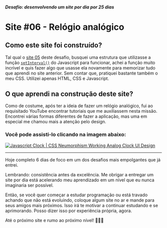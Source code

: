 ##### Desafio: desenvolvendo um site por dia por 25 dias

# Site #06 - Relógio analógico

## Como este site foi construído?

Tal qual o [site 05](https://github.com/RomuloHe4rt/90sites90days/tree/main/90sites-challenge/05-semaforo) deste desafio, busquei uma estrutura que utilizasse a função [`setInterval()`](https://developer.mozilla.org/en-US/docs/Web/API/WindowOrWorkerGlobalScope/setInterval) do Javascript para funcionar, achei a função muito incrível e quis fazer algo que usasse ela novamente para memorizar tudo que aprendi no site anterior. Sem contar que, pratiquei bastante também o meu CSS. Utilizei apenas HTML, CSS e Javascript.

## O que aprendi na construção deste site?

Como de costume, após ter a ideia de fazer um relógio analógico, fui ao requisitado YouTube encontrar tutoriais que me auxiliassem nesta missão. Encontrei várias formas diferentes de fazer a aplicação, mas uma em especial me chamou mais a atenção pelo design.

### Você pode assisti-lo clicando na imagem abaixo:

[![Javascript Clock | CSS Neumorphism Working Analog Clock UI Design](https://i.ibb.co/s2Qw3Tx/Screenshot-2.png)](https://www.youtube.com/watch?v=weZFfrjF-k4)

---

Hoje completo 6 dias de foco em um dos desafios mais empolgantes que já entrei.

Lembrando: consistência antes da excelência. Me obrigar a entregar um site por dia está acelerando meu aprendizado em um nível que eu nunca imaginaria ser possível.

Então, se você quer começar a estudar programação ou está travado achando que não está evoluindo, coloque algum site no ar e mande para seus amigos mais próximos. Isso irá te motivar a continuar estudando e se aprimorando. Posso dizer isso por experiência própria, agora.

Até o próximo site e rumo ao próximo nível! 💜💜💜
